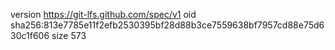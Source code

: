 version https://git-lfs.github.com/spec/v1
oid sha256:813e7785e11f2efb2530395bf28d88b3ce7559638bf7957cd88e75d630c1f606
size 573
